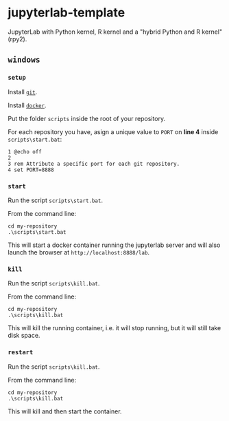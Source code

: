 # jupyterlab-template

JupyterLab with Python kernel, R kernel and a "hybrid Python and R kernel" (rpy2).

## `windows`

### `setup`

Install [`git`](https://git-scm.com/download/win).

Install [`docker`](https://hub.docker.com/?overlay=onboarding).

Put the folder `scripts` inside the root of your repository.

For each repository you have, asign a unique value to `PORT` on **line 4** inside `scripts\start.bat`:

```{batch}
1 @echo off
2
3 rem Attribute a specific port for each git repository.
4 set PORT=8888
```

### `start`

Run the script `scripts\start.bat`.

From the command line:

```
cd my-repository
.\scripts\start.bat
```

This will start a docker container running the jupyterlab server and will also launch the browser at `http://localhost:8888/lab`.

### `kill`

Run the script `scripts\kill.bat`.

From the command line:

```
cd my-repository
.\scripts\kill.bat
```

This will kill the running container, i.e. it will stop running, but it will still take disk space.

### `restart`

Run the script `scripts\kill.bat`.

From the command line:

```
cd my-repository
.\scripts\kill.bat
```

This will kill and then start the container.
